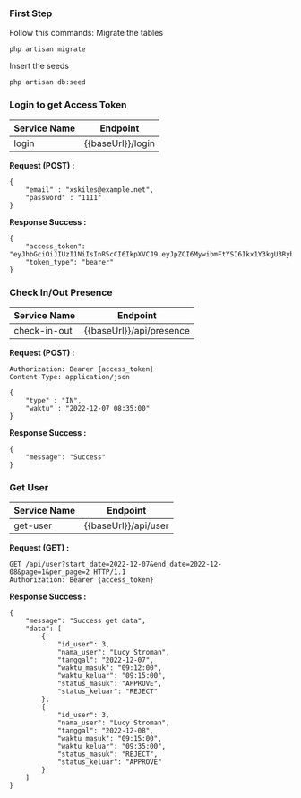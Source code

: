 ### First Step

Follow this commands:
Migrate the tables
``` 
php artisan migrate
``` 
Insert the seeds
```
php artisan db:seed
```

### Login to get Access Token

| Service Name  | Endpoint |
| ------------- | ------------- |
| login | {{baseUrl}}/login  |

**Request (POST) :**
``` 
{
    "email" : "xskiles@example.net",
    "password" : "1111"
}
```

**Response Success :**
``` 
{
    "access_token": "eyJhbGciOiJIUzI1NiIsInR5cCI6IkpXVCJ9.eyJpZCI6MywibmFtYSI6Ikx1Y3kgU3Ryb21hbiIsImVtYWlsIjoieHNraWxlc0BleGFtcGxlLm5ldCIsIm5wcCI6IjcxNzUiLCJucHBfc3VwZXJ2aXNvciI6IjI5MTIiLCJleHAiOjE2NzA0NDIwNzN9.f901cVWINPVPqzqFksQA_TOS8GTCHta_wQCNYYvgUzY",
    "token_type": "bearer"
}
```

### Check In/Out Presence

| Service Name  | Endpoint |
| ------------- | ------------- |
| check-in-out | {{baseUrl}}/api/presence  |

**Request (POST) :**
``` 
Authorization: Bearer {access_token}
Content-Type: application/json

{
    "type" : "IN",
    "waktu" : "2022-12-07 08:35:00"
}
```

**Response Success :**
``` 
{
    "message": "Success"
}
```

### Get User

| Service Name  | Endpoint |
| ------------- | ------------- |
| get-user | {{baseUrl}}/api/user  |

**Request (GET) :**
``` 
GET /api/user?start_date=2022-12-07&end_date=2022-12-08&page=1&per_page=2 HTTP/1.1
Authorization: Bearer {access_token}
```

**Response Success :**
``` 
{
    "message": "Success get data",
    "data": [
        {
            "id_user": 3,
            "nama_user": "Lucy Stroman",
            "tanggal": "2022-12-07",
            "waktu_masuk": "09:12:00",
            "waktu_keluar": "09:15:00",
            "status_masuk": "APPROVE",
            "status_keluar": "REJECT"
        },
        {
            "id_user": 3,
            "nama_user": "Lucy Stroman",
            "tanggal": "2022-12-08",
            "waktu_masuk": "09:15:00",
            "waktu_keluar": "09:35:00",
            "status_masuk": "REJECT",
            "status_keluar": "APPROVE"
        }
    ]
}
```

